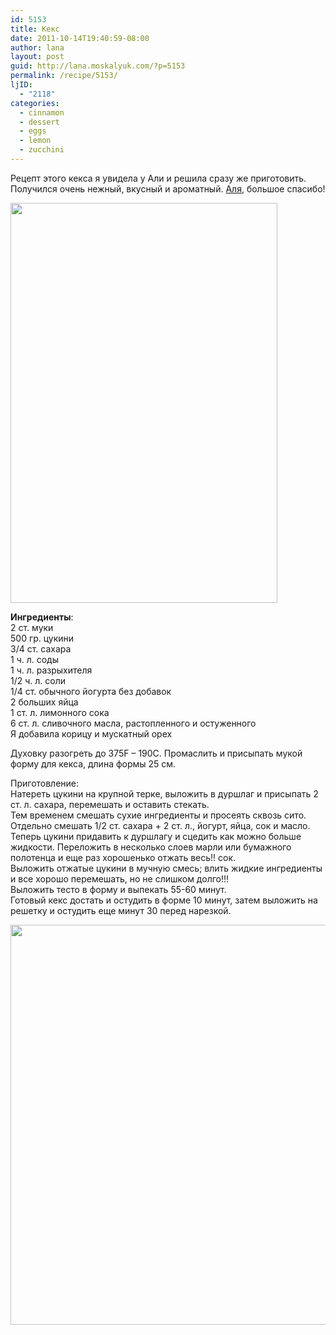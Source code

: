 ```yaml
---
id: 5153
title: Кекс
date: 2011-10-14T19:40:59-08:00
author: lana
layout: post
guid: http://lana.moskalyuk.com/?p=5153
permalink: /recipe/5153/
ljID:
  - "2118"
categories:
  - cinnamon
  - dessert
  - eggs
  - lemon
  - zucchini
---
```

Рецепт этого кекса я увидела у Али и решила сразу же приготовить. Получился очень нежный, вкусный и ароматный. [Аля](http://light-another.livejournal.com/49641.html#cutid1), большое спасибо!

<img loading="lazy" class="alignnone" title="zucchini bread" src="http://farm7.static.flickr.com/6103/6241776857_5d73c766fe_z.jpg" alt="" width="427" height="640" /> 

**Ингредиенты**:  
2 ст. муки  
500 гр. цукини  
3/4 ст. сахара  
1 ч. л. соды  
1 ч. л. разрыхителя  
1/2 ч. л. соли  
1/4 ст. обычного йогурта без добавок  
2 больших яйца  
1 ст. л. лимонного сока  
6 ст. л. сливочного масла, растопленного и остуженного  
Я добавила корицу и мускатный орех

Духовку разогреть до 375F &#8211; 190C. Промаслить и присыпать мукой форму для кекса, длина формы 25 см.

Приготовление:  
Натереть цукини на крупной терке, выложить в дуршлаг и присыпать 2 ст. л. сахара, перемешать и оставить стекать.  
Тем временем смешать сухие ингредиенты и просеять сквозь сито.  
Отдельно смешать 1/2 ст. сахара + 2 ст. л., йогурт, яйца, сок и масло.  
Теперь цукини придавить к дуршлагу и сцедить как можно больше жидкости. Переложить в несколько слоев марли или бумажного полотенца и еще раз хорошенько отжать весь!! сок.  
Выложить отжатые цукини в мучную смесь; влить жидкие ингредиенты и все хорошо перемешать, но не слишком долго!!!  
Выложить тесто в форму и выпекать 55-60 минут.  
Готовый кекс достать и остудить в форме 10 минут, затем выложить на решетку и остудить еще минут 30 перед нарезкой.

<img loading="lazy" class="alignnone" title="zucchini bread" src="http://farm7.static.flickr.com/6038/6241775831_642bb95749_z.jpg" alt="" width="513" height="640" /> 

&nbsp;
